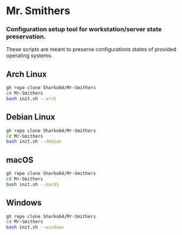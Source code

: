 # Mr. Smithers
### Configuration setup tool for workstation/server state preservation.

These scripts are meant to preserve configurations states of provided operating systems.

## Arch Linux

```bash
gh repo clone Sharko64/Mr-Smithers
cd Mr-Smithers
bash init.sh --arch
```

## Debian Linux

```bash
gh repo clone Sharko64/Mr-Smithers
cd Mr-Smithers
bash init.sh --debian
```

## macOS

```bash
gh repo clone Sharko64/Mr-Smithers
cd Mr-Smithers
bash init.sh --macOS
```

## Windows

```bash
gh repo clone Sharko64/Mr-Smithers
cd Mr-Smithers
bash init.sh --windows
```



